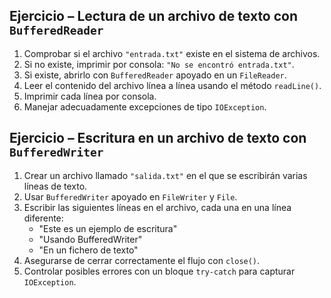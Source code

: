 ## Ejercicio – Lectura de un archivo de texto con `BufferedReader`

1. Comprobar si el archivo `"entrada.txt"` existe en el sistema de archivos.
2. Si no existe, imprimir por consola: `"No se encontró entrada.txt"`.
3. Si existe, abrirlo con `BufferedReader` apoyado en un `FileReader`.
4. Leer el contenido del archivo línea a línea usando el método `readLine()`.
5. Imprimir cada línea por consola.
6. Manejar adecuadamente excepciones de tipo `IOException`.


## Ejercicio – Escritura en un archivo de texto con `BufferedWriter`

1. Crear un archivo llamado `"salida.txt"` en el que se escribirán varias líneas de texto.
2. Usar `BufferedWriter` apoyado en `FileWriter` y `File`.
3. Escribir las siguientes líneas en el archivo, cada una en una línea diferente:
   - "Este es un ejemplo de escritura"
   - "Usando BufferedWriter"
   - "En un fichero de texto"
4. Asegurarse de cerrar correctamente el flujo con `close()`.
5. Controlar posibles errores con un bloque `try-catch` para capturar `IOException`.
